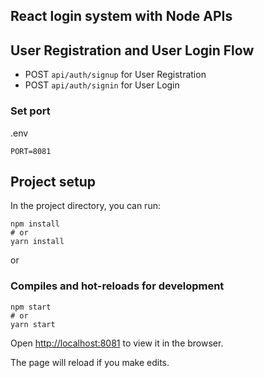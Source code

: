 ## React login system with Node APIs


## User Registration and User Login Flow

- POST `api/auth/signup` for User Registration
- POST `api/auth/signin` for User Login


### Set port
.env
```
PORT=8081
```


## Project setup

In the project directory, you can run:

```
npm install
# or
yarn install
```

or

### Compiles and hot-reloads for development

```
npm start
# or
yarn start
```

Open [http://localhost:8081](http://localhost:8081) to view it in the browser.

The page will reload if you make edits.


